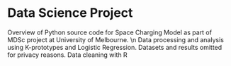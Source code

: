 # Data Science Project

Overview of Python source code for Space Charging Model as part of MDSc project at University of Melbourne. \n
Data processing and analysis using K-prototypes and Logistic Regression. 
Datasets and results omitted for privacy reasons. 
Data cleaning with R 

